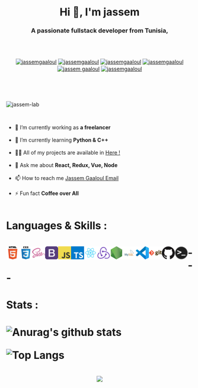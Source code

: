 

<h1 align="center">Hi 👋, I'm jassem</h1>
<h3 align="center">A passionate fullstack developer from Tunisia,</h3>
<br/><br/>
<p align="center">
<a href="https://dev.to/jassemgaaloul" target="blank"><img align="center" src="https://cdn.jsdelivr.net/npm/simple-icons@3.0.1/icons/dev-dot-to.svg" alt="jassemgaaloul" height="30" width="30" /></a>
<a href="https://linkedin.com/in/jassemgaaloul" target="blank"><img align="center" src="https://cdn.jsdelivr.net/npm/simple-icons@3.0.1/icons/linkedin.svg" alt="jassemgaaloul" height="30" width="30" /></a>
<a href="https://stackoverflow.com/users/jassemgaaloul" target="blank"><img align="center" src="https://cdn.jsdelivr.net/npm/simple-icons@3.0.1/icons/stackoverflow.svg" alt="jassemgaaloul" height="30" width="30" /></a>
<a href="https://codesandbox.com/jassemgaaloul" target="blank"><img align="center" src="https://cdn.jsdelivr.net/npm/simple-icons@3.0.1/icons/codesandbox.svg" alt="jassemgaaloul" height="30" width="30" /></a>
<a href="https://fb.com/jassem gaaloul" target="blank"><img align="center" src="https://cdn.jsdelivr.net/npm/simple-icons@3.0.1/icons/facebook.svg" alt="jassem gaaloul" height="30" width="30" /></a>
<a href="https://instagram.com/jassemgaaloul" target="blank"><img align="center" src="https://cdn.jsdelivr.net/npm/simple-icons@3.0.1/icons/instagram.svg" alt="jassemgaaloul" height="30" width="30" /></a>
</p>
<br/>
<br/>
<br/>
<p align="left"> <img src="https://komarev.com/ghpvc/?username=jassem-lab" alt="jassem-lab" /> </p>

<br/>

- 🔭 I’m currently working as **a freelancer**
<br/><br/>
- 🌱 I’m currently learning **Python & C++**
<br/><br/>
- 👨‍💻 All of my projects are available in <a href="https://jassemcodes.vercel.app/">Here ! </a>
<br/><br/>
- 💬 Ask me about **React, Redux, Vue, Node**
<br/><br/>
- 📫 How to reach me <a href="https://jassemgaaloul123@gmail.com">Jassem Gaaloul Email </a>
<br/><br/>
- ⚡ Fun fact **Coffee over All**
<br/><br/>
<h1> Languages & Skills : <h1/>
  
<img align="left" alt="HTML5" width="35px" src="https://raw.githubusercontent.com/github/explore/80688e429a7d4ef2fca1e82350fe8e3517d3494d/topics/html/html.png" />
<img align="left" alt="CSS3" width="35px" src="https://raw.githubusercontent.com/github/explore/80688e429a7d4ef2fca1e82350fe8e3517d3494d/topics/css/css.png" /> 
<img align="left" alt="Sass" width="35px" src="https://raw.githubusercontent.com/github/explore/80688e429a7d4ef2fca1e82350fe8e3517d3494d/topics/sass/sass.png" />
<img align="left" alt="Bootstrap" width="35px" src="https://raw.githubusercontent.com/github/explore/80688e429a7d4ef2fca1e82350fe8e3517d3494d/topics/bootstrap/bootstrap.png" />
<img align="left" alt="JavaScript" width="35px" src="https://raw.githubusercontent.com/github/explore/80688e429a7d4ef2fca1e82350fe8e3517d3494d/topics/javascript/javascript.png" />  
<img align="left" alt="TypeScript" width="35px" src="https://raw.githubusercontent.com/github/explore/80688e429a7d4ef2fca1e82350fe8e3517d3494d/topics/typescript/typescript.png" />
<img align="left" alt="React" width="35px" src="https://raw.githubusercontent.com/github/explore/80688e429a7d4ef2fca1e82350fe8e3517d3494d/topics/react/react.png" />
<img align="left" alt="React" width="35px" src="https://raw.githubusercontent.com/github/explore/80688e429a7d4ef2fca1e82350fe8e3517d3494d/topics/redux/redux.png" />
<img align="left" alt="Node.js" width="35px" src="https://raw.githubusercontent.com/github/explore/80688e429a7d4ef2fca1e82350fe8e3517d3494d/topics/nodejs/nodejs.png" />
<img align="left" alt="MySQL" width="35px" src="https://raw.githubusercontent.com/github/explore/80688e429a7d4ef2fca1e82350fe8e3517d3494d/topics/mysql/mysql.png" />
<img align="left" alt="Visual Studio Code" width="35px" src="https://raw.githubusercontent.com/github/explore/80688e429a7d4ef2fca1e82350fe8e3517d3494d/topics/visual-studio-code/visual-studio-code.png" />
<img align="left" alt="Git" width="35px" src="https://raw.githubusercontent.com/github/explore/80688e429a7d4ef2fca1e82350fe8e3517d3494d/topics/git/git.png" />
<img align="left" alt="GitHub" width="35px" src="https://raw.githubusercontent.com/github/explore/78df643247d429f6cc873026c0622819ad797942/topics/github/github.png" />
<img align="left" alt="Terminal" width="35px" src="https://raw.githubusercontent.com/github/explore/80688e429a7d4ef2fca1e82350fe8e3517d3494d/topics/terminal/terminal.png" />
---

  <h1> Stats : <h1/>
  


<p align="center">

![Anurag's github stats](https://github-readme-stats.vercel.app/api?username=jassem-lab&show_icons=true&theme=dark)

</p>

![Top Langs](https://github-readme-stats.vercel.app/api/top-langs/?username=jassem-lab&layout=gradient&theme=dark&langs_count=9)

<div align="center">
  <img src="https://assets.website-files.com/5e51b3b0337309d672efd94c/5e51cc5933d368febc351897_footer-img.svg">
</div>
